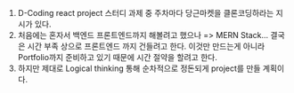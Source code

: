 1. D-Coding react project 스터디 과제 중 주차마다 당근마켓을 클론코딩하라는 지시가 있다. 
2. 처음에는 혼자서 백엔드 프론트엔드까지 해볼려고 했으나 => MERN Stack... 결국은 시간 부족 상으로 프론트엔드 까지 건들려고 한다. 이것만 만드는게 아니라 Portfolio까지 준비하고 있기 때문에 시간 절약을 할려고 한다.
3. 하지만 제대로 Logical thinking 통해 순차적으로 정돈되게 project를 만들 계획이다.